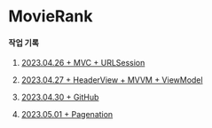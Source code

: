 # MovieRank

#### 작업 기록

1. [2023.04.26 + MVC + URLSession](https://velog.io/@hii5074/MovieRank-App1-URLSession)
1. [2023.04.27 + HeaderView + MVVM + ViewModel](https://velog.io/@hii5074/MovieRank-App2-HeaderView-MVVM-ViewModel)
1. [2023.04.30 + GitHub](https://velog.io/@hii5074/MovieRank3-GitHub)

4. [2023.05.01 + Pagenation](https://velog.io/@hii5074/MovieRank-App4-Pagenation)
